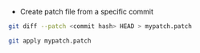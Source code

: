 - Create patch file from a specific commit
```bash
git diff --patch <commit hash> HEAD > mypatch.patch

git apply mypatch.patch
```

